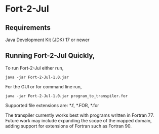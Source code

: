 # Fort-2-Jul

## Requirements
Java Development Kit (JDK) 17 or newer

## Running Fort-2-Jul Quickly,
To run Fort-2-Jul either run,

    java -jar Fort-2-Jul-1.0.jar 

For the GUI or for command line run,

    java -jar Fort-2-Jul-1.0.jar program_to_transpiler.for

Supported file extensions are: *.f, *.FOR, *.for

The transpiler currently works best with programs written in Fortran 77. Future work may include expanding the 
scope of the mapped domain, adding support for extensions of Fortran such as Fortran 90. 
            
